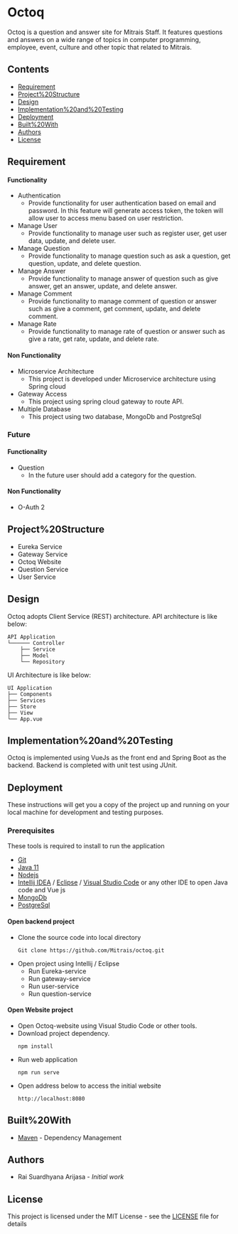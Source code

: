 # Octoq

Octoq is a question and answer site for Mitrais Staff. It features questions and answers on a wide range of topics in computer programming, employee, event, culture and other topic that related to Mitrais.

## Contents
* [Requirement](#Requirement)
* [Project%20Structure](#Project%20Structure)
* [Design](#Design)
* [Implementation%20and%20Testing](#Implementation%20and%20Testing)
* [Deployment](#Deployment)
* [Built%20With](#Built%20With)
* [Authors](#Authors)
* [License](#License)

## Requirement
#### Functionality
- Authentication 
    - Provide functionality for user authentication based on email and password. In this feature will generate access token, the token will allow user to access menu based on user restriction. 
- Manage User
    - Provide functionality to manage user such as register user, get user data, update, and delete user.
- Manage Question
    - Provide functionality to manage question such as ask a question, get question, update, and delete question.
- Manage Answer
    - Provide functionality to manage answer of question such as give answer, get an answer, update, and delete answer.
- Manage Comment
    - Provide functionality to manage comment of question or answer such as give a comment, get comment, update, and delete comment.
- Manage Rate
    - Provide functionality to manage rate of question or answer such as give a rate, get rate, update, and delete rate.
#### Non Functionality
- Microservice Architecture
    - This project is developed under Microservice architecture using Spring cloud
- Gateway Access
    - This project using spring cloud gateway to route API.
- Multiple Database
    - This project using two database, MongoDb and PostgreSql

### Future
#### Functionality
- Question 
    - In the future user should add a category for the question.
#### Non Functionality
- O-Auth 2

## Project%20Structure
 - Eureka Service
 - Gateway Service
 - Octoq Website
 - Question Service
 - User Service

## Design
Octoq adopts Client Service (REST) architecture. API architecture is like below: 
```
API Application 
└────── Controller 
	├── Service 
	├── Model 
	└── Repository
```

UI Architecture is like below: 
```
UI Application 
├── Components
├── Services 
├── Store 
├── View
└── App.vue
```

## Implementation%20and%20Testing
Octoq is implemented using VueJs as the front end and Spring Boot as the backend. Backend is completed with unit test using JUnit. 

## Deployment

These instructions will get you a copy of the project up and running on your local machine for development and testing purposes.

### Prerequisites
These tools is required to install to run the application 
- [Git](https://git-scm.com/book/en/v2/Getting-Started-Installing-Git)
- [Java 11](http://jdk.java.net/java-se-ri/11)
- [Nodejs](https://nodejs.org/en/download/)
- [Intellij IDEA](https://www.jetbrains.com/help/idea/installation-guide.html) / [Eclipse](https://www.eclipse.org/downloads/packages/installer) / [Visual Studio Code](https://code.visualstudio.com/download) or any other IDE to open Java code and Vue js
- [MongoDb](https://www.mongodb.com/)
- [PostgreSql](https://www.postgresql.org/)

#### Open backend project
- Clone the source code into local directory
    ```
    Git clone https://github.com/Mitrais/octoq.git
    ```
- Open project using Intellij / Eclipse
    - Run Eureka-service
    - Run gateway-service
    - Run user-service
    - Run question-service


#### Open Website project
- Open Octoq-website using Visual Studio Code or other tools.
- Download project dependency.
  ```
  npm install
  ```
- Run web application
  ```
  npm run serve
  ```
- Open address below to access the initial website
  ```
  http://localhost:8080
  ```


## Built%20With
* [Maven](https://maven.apache.org/) - Dependency Management

## Authors
* Rai Suardhyana Arijasa - *Initial work*

## License
This project is licensed under the MIT License - see the [LICENSE](LICENSE) file for details
